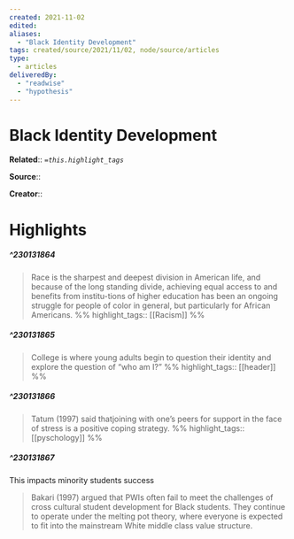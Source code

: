 ```yaml
---
created: 2021-11-02
edited: 
aliases:
  - "Black Identity Development"
tags: created/source/2021/11/02, node/source/articles
type:
  - articles
deliveredBy:
  - "readwise"
  - "hypothesis"
---
```

# Black Identity Development

**Related**:: 
*`=this.highlight_tags`*

**Source**:: 

**Creator**::

# Highlights
##### ^230131864
  
> Race is the sharpest and deepest division in American life, and because of the long standing divide, achieving equal access to and benefits from institu-tions of higher education has been an ongoing struggle for people of color in general, but particularly for African Americans. 
%%
highlight_tags:: [[Racism]]
%%
##### ^230131865
  
> College is where young adults begin to question their identity and explore the question of “who am I?” 
%%
highlight_tags:: [[header]]
%%
##### ^230131866
  
> Tatum (1997) said thatjoining with one’s peers for support in the face of stress is a positive coping strategy. 
%%
highlight_tags:: [[pyschology]]
%%
##### ^230131867
This impacts minority students success  
> Bakari (1997) argued that PWIs often fail to meet the challenges of cross cultural student development for Black students. They continue to operate under the melting pot theory, where everyone is expected to fit into the mainstream White middle class value structure. 

